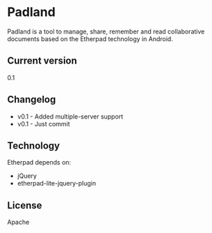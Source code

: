 # Padland
Padland is a tool to manage, share, remember and read collaborative documents based on the Etherpad technology in Android.

## Current version
0.1

## Changelog
- v0.1 - Added multiple-server support
- v0.1 - Just commit

## Technology
Etherpad depends on:
- jQuery
- etherpad-lite-jquery-plugin


License
----
Apache



[Etherpad]:http://etherpad.org/
[etherpad-lite-jquery-plugin]:https://github.com/ether/etherpad-lite-jquery-plugin
